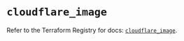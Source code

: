 # `cloudflare_image`

Refer to the Terraform Registry for docs: [`cloudflare_image`](https://registry.terraform.io/providers/cloudflare/cloudflare/5.11.0/docs/resources/image).
